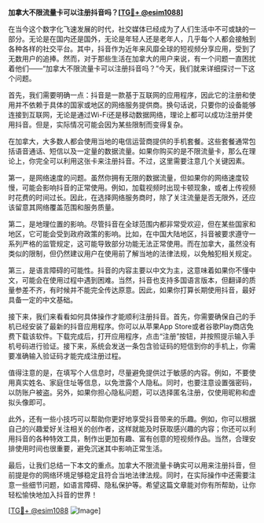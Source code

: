 **加拿大不限流量卡可以注册抖音吗？[[TG💪+ @esim1088](https://t.me/s/esim1088)]**

在当今这个数字化飞速发展的时代，社交媒体已经成为了人们生活中不可或缺的一部分。无论是在国内还是国外，无论是年轻人还是老年人，几乎每个人都会接触到各种各样的社交平台。其中，抖音作为近年来风靡全球的短视频分享应用，受到了无数用户的追捧。然而，对于那些生活在加拿大的用户来说，有一个问题一直困扰着他们——“加拿大不限流量卡可以注册抖音吗？”今天，我们就来详细探讨一下这个问题。

首先，我们需要明确一点：抖音是一款基于互联网的应用程序，因此它的注册和使用并不依赖于具体的国家或地区的网络服务提供商。换句话说，只要你的设备能够连接到互联网，无论是通过Wi-Fi还是移动数据网络，理论上都可以成功注册并使用抖音。但是，实际情况可能会因为某些限制而变得复杂。

在加拿大，大多数人都会使用当地的电信运营商提供的手机套餐。这些套餐通常包括语音通话、短信以及一定量的数据流量。如果你购买的是不限流量卡，那么在理论上，你完全可以利用这张卡来注册抖音。不过，这里需要注意几个关键因素。

第一，是网络速度的问题。虽然你拥有无限的数据流量，但如果你的网络速度较慢，可能会影响抖音的正常使用。例如，加载视频时出现卡顿现象，或者上传视频时花费的时间过长。因此，在选择网络服务商时，除了关注流量是否无限外，还应该留意其网络覆盖范围和服务质量。

第二，是地理位置的影响。尽管抖音在全球范围内都非常受欢迎，但在某些国家和地区，它可能会受到政府政策的影响。比如，在中国大陆地区，抖音被要求遵守一系列严格的监管规定，这可能导致部分功能无法正常使用。而在加拿大，虽然没有类似的限制，但仍然建议用户在使用前了解当地的法律法规，以免触犯相关规定。

第三，是语言障碍的可能性。抖音的内容主要以中文为主，这意味着如果你不懂中文，可能会在使用过程中遇到困难。当然，抖音也支持多国语言版本，但翻译的质量参差不齐，有时候并不能完全传达原意。因此，如果你打算长期使用抖音，最好具备一定的中文基础。

接下来，我们来看看如何具体操作才能顺利注册抖音。首先，你需要确保自己的手机已经安装了最新的抖音应用程序。你可以从苹果App Store或者谷歌Play商店免费下载该软件。下载完成后，打开应用程序，点击“注册”按钮，并按照提示输入手机号码进行验证。接下来，系统会发送一条包含验证码的短信到你的手机上，你需要准确输入验证码才能完成注册过程。

值得注意的是，在填写个人信息时，尽量避免提供过于敏感的内容。例如，不要使用真实姓名、家庭住址等信息，以免泄露个人隐私。同时，也要注意设置强密码，以防账户被盗。另外，如果你担心隐私问题，可以选择匿名注册，仅使用昵称和虚拟头像即可。

此外，还有一些小技巧可以帮助你更好地享受抖音带来的乐趣。例如，你可以根据自己的兴趣爱好关注相关的创作者，这样就能及时获取感兴趣的内容；你还可以利用抖音的各种特效工具，制作出更加有趣、富有创意的短视频作品。当然，合理安排使用时间也很重要，避免沉迷其中影响正常生活。

最后，让我们总结一下本文的重点。加拿大不限流量卡确实可以用来注册抖音，但前提是你的网络环境足够稳定且符合当地法律法规。同时，在实际操作中还需要注意一些细节问题，如语言障碍、隐私保护等。希望这篇文章能对你有所帮助，让你轻松愉快地加入抖音的世界！

[[TG💪+ @esim1088](https://t.me/s/esim1088) ![Image](https://i.postimg.cc/4NQfJmqS/Snipaste-2025-05-13-00-14-12.png)]